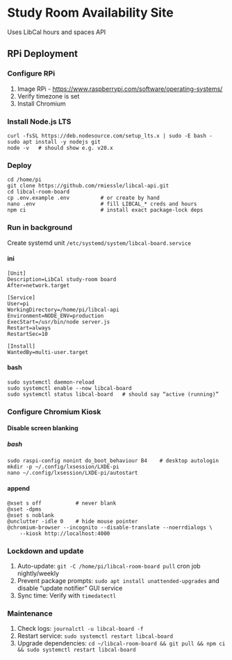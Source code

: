 # Study Room Availability Site
Uses LibCal hours and spaces API

## RPi Deployment
### Configure RPi
1. Image RPi - https://www.raspberrypi.com/software/operating-systems/
2. Verify timezone is set
3. Install Chromium
### Install Node.js LTS
```
curl -fsSL https://deb.nodesource.com/setup_lts.x | sudo -E bash -
sudo apt install -y nodejs git
node -v   # should show e.g. v20.x
```
###  Deploy
```
cd /home/pi
git clone https://github.com/rmiessle/libcal-api.git
cd libcal-room-board
cp .env.example .env          # or create by hand
nano .env                     # fill LIBCAL_* creds and hours
npm ci                        # install exact package‑lock deps
```
### Run in background
Create systemd unit ```/etc/systemd/system/libcal-board.service```
#### ini
```
[Unit]
Description=LibCal study‑room board
After=network.target

[Service]
User=pi
WorkingDirectory=/home/pi/libcal-api
Environment=NODE_ENV=production
ExecStart=/usr/bin/node server.js
Restart=always
RestartSec=10

[Install]
WantedBy=multi-user.target
```
#### bash
```
sudo systemctl daemon-reload
sudo systemctl enable --now libcal-board
sudo systemctl status libcal-board   # should say “active (running)”
```
### Configure Chromium Kiosk
#### Disable screen blanking
##### bash
```
sudo raspi-config nonint do_boot_behaviour B4    # desktop autologin
mkdir -p ~/.config/lxsession/LXDE-pi
nano ~/.config/lxsession/LXDE-pi/autostart
```
#### append
```
@xset s off           # never blank
@xset -dpms
@xset s noblank
@unclutter -idle 0    # hide mouse pointer
@chromium-browser --incognito --disable-translate --noerrdialogs \
    --kiosk http://localhost:4000
```
### Lockdown and update
1. Auto-update: ```git -C /home/pi/libcal-room-board pull``` cron job nightly/weekly
2. Prevent package prompts: ```sudo apt install unattended-upgrades``` and disable “update notifier” GUI service
3. Sync time: 	Verify with ```timedatectl```
### Maintenance
1. Check logs: ```journalctl -u libcal-board -f```
2. Restart service: ```sudo systemctl restart libcal-board```
3. Upgrade dependencies: ```cd ~/libcal-room-board && git pull && npm ci && sudo systemctl restart libcal-board```



